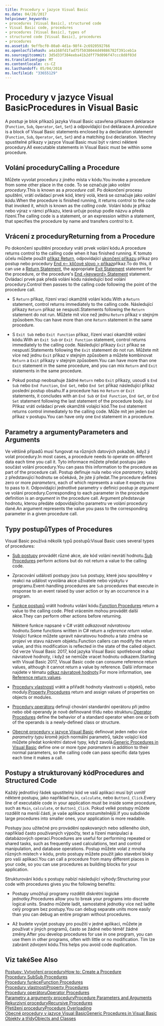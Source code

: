 ```yaml
---
title: Procedury v jazyce Visual Basic
ms.date: 04/28/2017
helpviewer_keywords:
- procedures [Visual Basic], structured code
- Visual Basic code, procedures
- procedures [Visual Basic], types of
- structured code [Visual Basic], procedures
- procedures
ms.assetid: 9effbcf0-80a0-4d1a-98f4-2c6920592766
ms.openlocfilehash: a4a168fd1fad75f5038044d49886782f391ceb1a
ms.sourcegitcommit: 3d5d33f384eeba41b2dff79d096f47ccc8d8f03d
ms.translationtype: MT
ms.contentlocale: cs-CZ
ms.lasthandoff: 05/04/2018
ms.locfileid: "33655129"
---
```

# <a name="procedures-in-visual-basic"></a><span data-ttu-id="635cd-102">Procedury v jazyce Visual Basic</span><span class="sxs-lookup"><span data-stu-id="635cd-102">Procedures in Visual Basic</span></span>
<span data-ttu-id="635cd-103">A *postup* je blok příkazů jazyka Visual Basic uzavřena příkazem deklarace (`Function`, `Sub`, `Operator`, `Get`, `Set`) a odpovídající `End` deklarace.</span><span class="sxs-lookup"><span data-stu-id="635cd-103">A *procedure* is a block of Visual Basic statements enclosed by a declaration statement (`Function`, `Sub`, `Operator`, `Get`, `Set`) and a matching `End` declaration.</span></span> <span data-ttu-id="635cd-104">Všechny spustitelné příkazy v jazyce Visual Basic musí být v rámci některé procedury.</span><span class="sxs-lookup"><span data-stu-id="635cd-104">All executable statements in Visual Basic must be within some procedure.</span></span>  
  
## <a name="calling-a-procedure"></a><span data-ttu-id="635cd-105">Volání procedury</span><span class="sxs-lookup"><span data-stu-id="635cd-105">Calling a Procedure</span></span>  
 <span data-ttu-id="635cd-106">Můžete vyvolat proceduru z jiného místa v kódu.</span><span class="sxs-lookup"><span data-stu-id="635cd-106">You invoke a procedure from some other place in the code.</span></span> <span data-ttu-id="635cd-107">To se označuje jako *volání procedury*.</span><span class="sxs-lookup"><span data-stu-id="635cd-107">This is known as a *procedure call*.</span></span> <span data-ttu-id="635cd-108">Po dokončení procesu spuštění, vrátí ovládací prvek kód, který volá, která se označuje jako *volání kódu*.</span><span class="sxs-lookup"><span data-stu-id="635cd-108">When the procedure is finished running, it returns control to the code that invoked it, which is known as the *calling code*.</span></span> <span data-ttu-id="635cd-109">Volání kódu je příkaz nebo výraz v rámci příkazu, která určuje postup podle názvu a předá řízení.</span><span class="sxs-lookup"><span data-stu-id="635cd-109">The calling code is a statement, or an expression within a statement, that specifies the procedure by name and transfers control to it.</span></span>  
  
## <a name="returning-from-a-procedure"></a><span data-ttu-id="635cd-110">Vrácení z procedury</span><span class="sxs-lookup"><span data-stu-id="635cd-110">Returning from a Procedure</span></span>  
 <span data-ttu-id="635cd-111">Po dokončení spuštění procedury vrátí prvek volání kódu.</span><span class="sxs-lookup"><span data-stu-id="635cd-111">A procedure returns control to the calling code when it has finished running.</span></span> <span data-ttu-id="635cd-112">K tomuto účelu můžete použít [příkaz Return](../../../../visual-basic/language-reference/statements/return-statement.md), odpovídající [ukončení příkazu](../../../../visual-basic/language-reference/statements/exit-statement.md) příkaz pro postup nebo procedury [End \<– klíčové slovo > příkaz](../../../../visual-basic/language-reference/statements/end-keyword-statement.md)příkaz.</span><span class="sxs-lookup"><span data-stu-id="635cd-112">To do this, it can use a [Return Statement](../../../../visual-basic/language-reference/statements/return-statement.md), the appropriate [Exit Statement](../../../../visual-basic/language-reference/statements/exit-statement.md) statement for the procedure, or the procedure's [End \<keyword> Statement](../../../../visual-basic/language-reference/statements/end-keyword-statement.md) statement.</span></span> <span data-ttu-id="635cd-113">Ovládací prvek pak předá volání kódu následující bod volání procedury.</span><span class="sxs-lookup"><span data-stu-id="635cd-113">Control then passes to the calling code following the point of the procedure call.</span></span>  
  
-   <span data-ttu-id="635cd-114">S `Return` příkaz, řízení vrací okamžitě volání kódu.</span><span class="sxs-lookup"><span data-stu-id="635cd-114">With a `Return` statement, control returns immediately to the calling code.</span></span> <span data-ttu-id="635cd-115">Následující příkazy `Return` příkaz se nespustí.</span><span class="sxs-lookup"><span data-stu-id="635cd-115">Statements following the `Return` statement do not run.</span></span> <span data-ttu-id="635cd-116">Můžete mít více než jednu `Return` příkaz v stejným způsobem.</span><span class="sxs-lookup"><span data-stu-id="635cd-116">You can have more than one `Return` statement in the same procedure.</span></span>  
  
-   <span data-ttu-id="635cd-117">S `Exit Sub` nebo `Exit Function` příkaz, řízení vrací okamžitě volání kódu.</span><span class="sxs-lookup"><span data-stu-id="635cd-117">With an `Exit Sub` or `Exit Function` statement, control returns immediately to the calling code.</span></span> <span data-ttu-id="635cd-118">Následující příkazy `Exit` příkaz se nespustí.</span><span class="sxs-lookup"><span data-stu-id="635cd-118">Statements following the `Exit` statement do not run.</span></span> <span data-ttu-id="635cd-119">Můžete mít více než jednu `Exit` příkaz v stejným způsobem a můžete kombinovat `Return` a `Exit` příkazy v stejným způsobem.</span><span class="sxs-lookup"><span data-stu-id="635cd-119">You can have more than one `Exit` statement in the same procedure, and you can mix `Return` and `Exit` statements in the same procedure.</span></span>  
  
-   <span data-ttu-id="635cd-120">Pokud postup neobsahuje žádné `Return` nebo `Exit` příkazy, usoudí s `End Sub` nebo `End Function`, `End Get`, nebo `End Set` příkaz následující příkaz poslední postup obsahu.</span><span class="sxs-lookup"><span data-stu-id="635cd-120">If a procedure has no `Return` or `Exit` statements, it concludes with an `End Sub` or `End Function`, `End Get`, or `End Set` statement following the last statement of the procedure body.</span></span> <span data-ttu-id="635cd-121">`End` Příkaz vrátí ovládací prvek okamžitě volající kód.</span><span class="sxs-lookup"><span data-stu-id="635cd-121">The `End` statement returns control immediately to the calling code.</span></span> <span data-ttu-id="635cd-122">Může mít jen jeden `End` příkaz v postupu.</span><span class="sxs-lookup"><span data-stu-id="635cd-122">You can have only one `End` statement in a procedure.</span></span>  
  
## <a name="parameters-and-arguments"></a><span data-ttu-id="635cd-123">Parametry a argumenty</span><span class="sxs-lookup"><span data-stu-id="635cd-123">Parameters and Arguments</span></span>  
 <span data-ttu-id="635cd-124">Ve většině případů musí fungovat na různých datových pokaždé, když ji volat procedury.</span><span class="sxs-lookup"><span data-stu-id="635cd-124">In most cases, a procedure needs to operate on different data each time you call it.</span></span> <span data-ttu-id="635cd-125">Tyto informace můžete předat postupu jako součást volání procedury.</span><span class="sxs-lookup"><span data-stu-id="635cd-125">You can pass this information to the procedure as part of the procedure call.</span></span> <span data-ttu-id="635cd-126">Postup definuje nula nebo více *parametry*, každý z představující hodnotu se očekává, že jste jí předat.</span><span class="sxs-lookup"><span data-stu-id="635cd-126">The procedure defines zero or more *parameters*, each of which represents a value it expects you to pass to it.</span></span> <span data-ttu-id="635cd-127">Odpovídající jednotlivé parametry v definici postup je *argument* ve volání procedury.</span><span class="sxs-lookup"><span data-stu-id="635cd-127">Corresponding to each parameter in the procedure definition is an *argument* in the procedure call.</span></span> <span data-ttu-id="635cd-128">Argument představuje hodnotu, kterou předáte odpovídajícího parametru ve volání procedury dané.</span><span class="sxs-lookup"><span data-stu-id="635cd-128">An argument represents the value you pass to the corresponding parameter in a given procedure call.</span></span>  
  
## <a name="types-of-procedures"></a><span data-ttu-id="635cd-129">Typy postupů</span><span class="sxs-lookup"><span data-stu-id="635cd-129">Types of Procedures</span></span>  
 <span data-ttu-id="635cd-130">Visual Basic používá několik typů postupů:</span><span class="sxs-lookup"><span data-stu-id="635cd-130">Visual Basic uses several types of procedures:</span></span>  
  
-   <span data-ttu-id="635cd-131">[Sub postupy](./sub-procedures.md) provádět různé akce, ale kód volání nevrátí hodnotu.</span><span class="sxs-lookup"><span data-stu-id="635cd-131">[Sub Procedures](./sub-procedures.md) perform actions but do not return a value to the calling code.</span></span>  
  
-   <span data-ttu-id="635cd-132">Zpracování událostí postupy jsou `Sub` postupy, které jsou spouštěny v reakci na událost vyvolána akce uživatele nebo výskytu v programu.</span><span class="sxs-lookup"><span data-stu-id="635cd-132">Event-handling procedures are `Sub` procedures that execute in response to an event raised by user action or by an occurrence in a program.</span></span>  
  
-   <span data-ttu-id="635cd-133">[Funkce postupů](./function-procedures.md) vrátit hodnotu volání kódu.</span><span class="sxs-lookup"><span data-stu-id="635cd-133">[Function Procedures](./function-procedures.md) return a value to the calling code.</span></span> <span data-ttu-id="635cd-134">Před vrácením mohou provádět další akce.</span><span class="sxs-lookup"><span data-stu-id="635cd-134">They can perform other actions before returning.</span></span>

    <span data-ttu-id="635cd-135">Některé funkce napsané v C# vrátit *odkazovat návratovou hodnotu*.</span><span class="sxs-lookup"><span data-stu-id="635cd-135">Some functions written in C# return a *reference return value*.</span></span> <span data-ttu-id="635cd-136">Volající funkce můžete upravit návratovou hodnotu a tato změna se projeví ve stavu názvem objektu.</span><span class="sxs-lookup"><span data-stu-id="635cd-136">Function callers can modify the return value, and this modification is reflected in the state of the called object.</span></span> <span data-ttu-id="635cd-137">Od verze Visual Basic 2017, kód jazyka Visual Basic spotřebovat odkaz návratové hodnoty, i když se nemůže vracet hodnotu odkazem.</span><span class="sxs-lookup"><span data-stu-id="635cd-137">Starting with Visual Basic 2017, Visual Basic code can consume reference return values, although it cannot return a value by reference.</span></span> <span data-ttu-id="635cd-138">Další informace najdete v tématu [odkaz návratové hodnoty](ref-return-values.md).</span><span class="sxs-lookup"><span data-stu-id="635cd-138">For more information, see [Reference return values](ref-return-values.md).</span></span>
  
-   <span data-ttu-id="635cd-139">[Procedury vlastností](./property-procedures.md) vrátit a přiřadit hodnoty vlastnosti u objektů, nebo moduly.</span><span class="sxs-lookup"><span data-stu-id="635cd-139">[Property Procedures](./property-procedures.md) return and assign values of properties on objects or modules.</span></span>  
  
-   <span data-ttu-id="635cd-140">[Procedury operátoru](./operator-procedures.md) definují chování standardní operátoru při jedno nebo obě operandy je nově definované třídu nebo strukturu.</span><span class="sxs-lookup"><span data-stu-id="635cd-140">[Operator Procedures](./operator-procedures.md) define the behavior of a standard operator when one or both of the operands is a newly-defined class or structure.</span></span>  
  
-   <span data-ttu-id="635cd-141">[Obecné procedury v jazyce Visual Basic](../../../../visual-basic/programming-guide/language-features/data-types/generic-procedures.md) definovat jeden nebo více *parametry typu* kromě jejich normální parametrů, takže volající kód můžete předat konkrétní datové typy, když zavolá.</span><span class="sxs-lookup"><span data-stu-id="635cd-141">[Generic Procedures in Visual Basic](../../../../visual-basic/programming-guide/language-features/data-types/generic-procedures.md) define one or more *type parameters* in addition to their normal parameters, so the calling code can pass specific data types each time it makes a call.</span></span>  
  
## <a name="procedures-and-structured-code"></a><span data-ttu-id="635cd-142">Postupy a strukturovaný kód</span><span class="sxs-lookup"><span data-stu-id="635cd-142">Procedures and Structured Code</span></span>  
 <span data-ttu-id="635cd-143">Každý jednotlivý řádek spustitelný kód ve vaší aplikaci musí být uvnitř některé postupu, jako například `Main`, `calculate`, nebo `Button1_Click`.</span><span class="sxs-lookup"><span data-stu-id="635cd-143">Every line of executable code in your application must be inside some procedure, such as `Main`, `calculate`, or `Button1_Click`.</span></span> <span data-ttu-id="635cd-144">Pokud velké postupy můžete rozdělit na menší části, je vaše aplikace srozumitelnější.</span><span class="sxs-lookup"><span data-stu-id="635cd-144">If you subdivide large procedures into smaller ones, your application is more readable.</span></span>  
  
 <span data-ttu-id="635cd-145">Postupy jsou užitečné pro provádění opakovaných nebo sdíleného úloh, například často používaných výpočty, text a řízení manipulaci a databázových operací.</span><span class="sxs-lookup"><span data-stu-id="635cd-145">Procedures are useful for performing repeated or shared tasks, such as frequently used calculations, text and control manipulation, and database operations.</span></span> <span data-ttu-id="635cd-146">Postup můžete volat z mnoha různých místech v kódu, proto postupy můžete použít jako stavební bloky pro vaši aplikaci.</span><span class="sxs-lookup"><span data-stu-id="635cd-146">You can call a procedure from many different places in your code, so you can use procedures as building blocks for your application.</span></span>  
  
 <span data-ttu-id="635cd-147">Strukturování kódu s postupy nabízí následující výhody:</span><span class="sxs-lookup"><span data-stu-id="635cd-147">Structuring your code with procedures gives you the following benefits:</span></span>  
  
-   <span data-ttu-id="635cd-148">Postupy umožňují programy rozdělit diskrétní logické jednotky.</span><span class="sxs-lookup"><span data-stu-id="635cd-148">Procedures allow you to break your programs into discrete logical units.</span></span> <span data-ttu-id="635cd-149">Snadno můžete ladit, samostatné jednotky více než ladíte celý program bez postupy.</span><span class="sxs-lookup"><span data-stu-id="635cd-149">You can debug separate units more easily than you can debug an entire program without procedures.</span></span>  
  
-   <span data-ttu-id="635cd-150">Až budete vyvíjet postupy pro použití v jedné aplikaci, můžete je používat v jiných programů, často se žádné nebo téměř žádné změny.</span><span class="sxs-lookup"><span data-stu-id="635cd-150">After you develop procedures for use in one program, you can use them in other programs, often with little or no modification.</span></span> <span data-ttu-id="635cd-151">Tím lze zabránit zdvojení kódu.</span><span class="sxs-lookup"><span data-stu-id="635cd-151">This helps you avoid code duplication.</span></span>  
  
## <a name="see-also"></a><span data-ttu-id="635cd-152">Viz také</span><span class="sxs-lookup"><span data-stu-id="635cd-152">See Also</span></span>  
 [<span data-ttu-id="635cd-153">Postupy: Vytvoření procedury</span><span class="sxs-lookup"><span data-stu-id="635cd-153">How to: Create a Procedure</span></span>](./how-to-create-a-procedure.md)  
 [<span data-ttu-id="635cd-154">Procedury Sub</span><span class="sxs-lookup"><span data-stu-id="635cd-154">Sub Procedures</span></span>](./sub-procedures.md)  
 [<span data-ttu-id="635cd-155">Procedury funkce</span><span class="sxs-lookup"><span data-stu-id="635cd-155">Function Procedures</span></span>](./function-procedures.md)  
 [<span data-ttu-id="635cd-156">Procedury vlastnosti</span><span class="sxs-lookup"><span data-stu-id="635cd-156">Property Procedures</span></span>](./property-procedures.md)  
 [<span data-ttu-id="635cd-157">Procedury operátoru</span><span class="sxs-lookup"><span data-stu-id="635cd-157">Operator Procedures</span></span>](./operator-procedures.md)  
 [<span data-ttu-id="635cd-158">Parametry a argumenty procedury</span><span class="sxs-lookup"><span data-stu-id="635cd-158">Procedure Parameters and Arguments</span></span>](./procedure-parameters-and-arguments.md)  
 [<span data-ttu-id="635cd-159">Rekurzivní procedury</span><span class="sxs-lookup"><span data-stu-id="635cd-159">Recursive Procedures</span></span>](./recursive-procedures.md)  
 [<span data-ttu-id="635cd-160">Přetížení procedury</span><span class="sxs-lookup"><span data-stu-id="635cd-160">Procedure Overloading</span></span>](./procedure-overloading.md)  
 [<span data-ttu-id="635cd-161">Obecné procedury v jazyce Visual Basic</span><span class="sxs-lookup"><span data-stu-id="635cd-161">Generic Procedures in Visual Basic</span></span>](../../../../visual-basic/programming-guide/language-features/data-types/generic-procedures.md)  
 [<span data-ttu-id="635cd-162">Objekty a třídy</span><span class="sxs-lookup"><span data-stu-id="635cd-162">Objects and Classes</span></span>](../../../../visual-basic/programming-guide/language-features/objects-and-classes/index.md)
